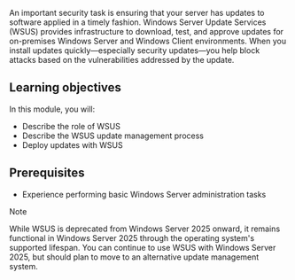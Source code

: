 An important security task is ensuring that your server has updates to software applied in a timely fashion. Windows Server Update Services (WSUS) provides infrastructure to download, test, and approve updates for on-premises Windows Server and Windows Client environments. When you install updates quickly—especially security updates—you help block attacks based on the vulnerabilities addressed by the update.

## Learning objectives

In this module, you will:

- Describe the role of WSUS
- Describe the WSUS update management process
- Deploy updates with WSUS

## Prerequisites

- Experience performing basic Windows Server administration tasks

> [!NOTE]
> While WSUS is deprecated from Windows Server 2025 onward, it remains functional in Windows Server 2025 through the operating system's supported lifespan. You can continue to use WSUS with Windows Server 2025, but should plan to move to an alternative update management system.
